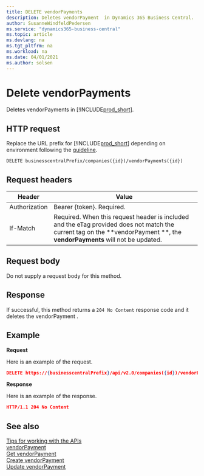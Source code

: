 ```yaml
---
title: DELETE vendorPayments  
description: Deletes vendorPayment  in Dynamics 365 Business Central.
author: SusanneWindfeldPedersen
ms.service: "dynamics365-business-central"
ms.topic: article
ms.devlang: na
ms.tgt_pltfrm: na
ms.workload: na
ms.date: 04/01/2021
ms.author: solsen
---
```


# Delete vendorPayments
Deletes vendorPayments in [!INCLUDE[prod_short](../../../includes/prod_short.md)].

## HTTP request
Replace the URL prefix for [!INCLUDE[prod_short](../../../includes/prod_short.md)] depending on environment following the [guideline](../../v2.0/endpoints-apis-for-dynamics.md).
```
DELETE businesscentralPrefix/companies({id})/vendorPayments({id})
```

## Request headers

|Header         |Value                     |
|---------------|--------------------------|
|Authorization  |Bearer {token}. Required. |
|If-Match       |Required. When this request header is included and the eTag provided does not match the current tag on the **vendorPayment **, the **vendorPayments** will not be updated. |

## Request body
Do not supply a request body for this method.

## Response
If successful, this method returns a ```204 No Content``` response code and it deletes the vendorPayment .

## Example

**Request**

Here is an example of the request.

```json
DELETE https://{businesscentralPrefix}/api/v2.0/companies({id})/vendorPayments({id})
```

**Response** 

Here is an example of the response. 

```json
HTTP/1.1 204 No Content
```

## See also
[Tips for working with the APIs](../../../developer/devenv-connect-apps-tips.md)  
[vendorPayment](../resources/dynamics_vendorPayment.md)  
[Get vendorPayment](dynamics_vendorPayment_Get.md)   
[Create vendorPayment](dynamics_vendorPayment_Create.md)   
[Update vendorPayment](dynamics_vendorPayment_Update.md)   

